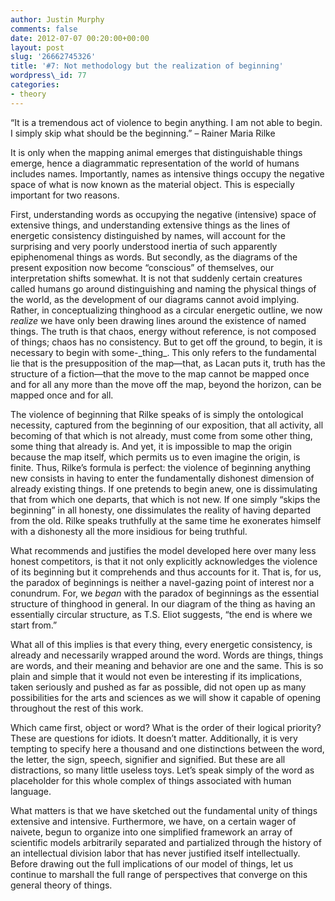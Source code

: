 ```yaml
---
author: Justin Murphy
comments: false
date: 2012-07-07 00:20:00+00:00
layout: post
slug: '26662745326'
title: '#7: Not methodology but the realization of beginning'
wordpress\_id: 77
categories:
- theory
---
```


“It is a tremendous act of violence to begin anything. I am not able to begin. I simply skip what should be the beginning.” – Rainer Maria Rilke




It is only when the mapping animal emerges that distinguishable things emerge, hence a diagrammatic representation of the world of humans includes names. Importantly, names as intensive things occupy the negative space of what is now known as the material object. This is especially important for two reasons.




First, understanding words as occupying the negative (intensive) space of extensive things, and understanding extensive things as the lines of energetic consistency distinguished by names, will account for the surprising and very poorly understood inertia of such apparently epiphenomenal things as words. But secondly, as the diagrams of the present exposition now become “conscious” of themselves, our interpretation shifts somewhat. It is not that suddenly certain creatures called humans go around distinguishing and naming the physical things of the world, as the development of our diagrams cannot avoid implying. Rather, in conceptualizing thinghood as a circular energetic outline, we now _realize_ we have only been drawing lines around the existence of named things. The truth is that chaos, energy without reference, is not composed of things; chaos has no consistency. But to get off the ground, to begin, it is necessary to begin with some-\_thing\_. This only refers to the fundamental lie that is the presupposition of the map—that, as Lacan puts it, truth has the structure of a fiction—that the move to the map cannot be mapped once and for all any more than the move off the map, beyond the horizon, can be mapped once and for all.




The violence of beginning that Rilke speaks of is simply the ontological necessity, captured from the beginning of our exposition, that all activity, all becoming of that which is not already, must come from some other thing, some thing that already is. And yet, it is impossible to map the origin because the map itself, which permits us to even imagine the origin, is finite. Thus, Rilke’s formula is perfect: the violence of beginning anything new consists in having to enter the fundamentally dishonest dimension of already existing things. If one pretends to begin anew, one is dissimulating that from which one departs, that which is not new. If one simply “skips the beginning” in all honesty, one dissimulates the reality of having departed from the old. Rilke speaks truthfully at the same time he exonerates himself with a dishonesty all the more insidious for being truthful.




What recommends and justifies the model developed here over many less honest competitors, is that it not only explicitly acknowledges the violence of its beginning but it comprehends and thus accounts for it. That is, for us, the paradox of beginnings is neither a navel-gazing point of interest nor a conundrum. For, we _began_ with the paradox of beginnings as the essential structure of thinghood in general. In our diagram of the thing as having an essentially circular structure, as T.S. Eliot suggests, “the end is where we start from.”




What all of this implies is that every thing, every energetic consistency, is already and necessarily wrapped around the word. Words are things, things are words, and their meaning and behavior are one and the same. This is so plain and simple that it would not even be interesting if its implications, taken seriously and pushed as far as possible, did not open up as many possibilities for the arts and sciences as we will show it capable of opening throughout the rest of this work.


Which came first, object or word? What is the order of their logical priority? These are questions for idiots. It doesn’t matter. Additionally, it is very tempting to specify here a thousand and one distinctions between the word, the letter, the sign, speech, signifier and signified. But these are all distractions, so many little useless toys. Let’s speak simply of the word as placeholder for this whole complex of things associated with human language.


What matters is that we have sketched out the fundamental unity of things extensive and intensive. Furthermore, we have, on a certain wager of naivete, begun to organize into one simplified framework an array of scientific models arbitrarily separated and partialized through the history of an intellectual division labor that has never justified itself intellectually. Before drawing out the full implications of our model of things, let us continue to marshall the full range of perspectives that converge on this general theory of things.